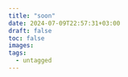 ```yaml
---
title: "soon"
date: 2024-07-09T22:57:31+03:00
draft: false
toc: false
images:
tags:
  - untagged
---
```

